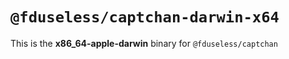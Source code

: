# `@fduseless/captchan-darwin-x64`

This is the **x86_64-apple-darwin** binary for `@fduseless/captchan`
